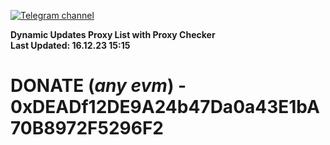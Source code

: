 [![Telegram channel](https://img.shields.io/endpoint?url=https://runkit.io/damiankrawczyk/telegram-badge/branches/master?url=https://t.me/n4z4v0d)](https://t.me/n4z4v0d) 

**Dynamic Updates Proxy List with Proxy Checker**  
**Last Updated: 16.12.23 15:15**

# DONATE (_any evm_) - 0xDEADf12DE9A24b47Da0a43E1bA70B8972F5296F2
